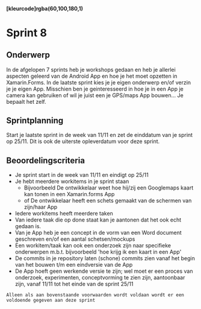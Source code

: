 #### [kleurcode]rgba(60,100,180,1)

# Sprint 8

## Onderwerp

In de afgelopen 7 sprints heb je workshops gedaan en heb je allerlei aspecten geleerd van de Android App en hoe je het moet opzetten in Xamarin.Forms. In de laatste sprint kies je je eigen onderwerp en/of verzin je je eigen App. Misschien ben je geinteresseerd in hoe je in een App je camera kan gebruiken of wil je juist een je GPS/maps App bouwen... Je bepaalt het zelf. 

## Sprintplanning

Start je laatste sprint in de week van 11/11 en zet de einddatum van je sprint op 25/11.
Dit is ook de uiterste opleverdatum voor deze sprint.

## Beoordelingscriteria

- Je sprint start in de week van 11/11 en eindigt op 25/11
- Je hebt meerdere workitems in je sprint staan 
    - Bijvoorbeeld De ontwikkelaar weet hoe hij/zij een Googlemaps kaart kan tonen in een Xamarin.forms App
    - of De ontwikkelaar heeft een schets gemaakt van de schermen van zijn/haar App
- Iedere workitems heeft meerdere taken
- Van iedere taak die op done staat kan je aantonen dat het ook echt gedaan is.
- Van je App heb je een concept in de vorm van een Word document geschreven en/of een aantal schetsen/mockups
- Een workitem/taak kan ook een onderzoek zijn naar specifieke onderwerpen m.b.t. bijvoorbeeld 'hoe krijg ik een kaart in een App'
- De commits in je repository laten (schone) commits zien vanaf het begin van het bouwen t/m een eindversie van de App
- De App hoeft geen werkende versie te zijn; wel moet er een proces van onderzoek, experimenten, conceptvorming te zien zijn, aantoonbaar zijn, vanaf 11/11 tot het einde van de sprint 25/11

``Alleen als aan bovenstaande voorwaarden wordt voldaan wordt er een voldoende gegeven aan deze sprint``